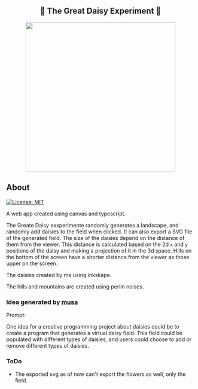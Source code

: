 

<div align="center">
<h2>🌼 The Great Daisy Experiment 🌼</h2>
  <span>
    <img width="400px" src="https://user-images.githubusercontent.com/19466053/201523451-d9a66a83-0b9a-457a-bfa3-cb04953c81be.png" >
  </span>
  

</div>


[](https://user-images.githubusercontent.com/19466053/195704940-b0380d46-000a-4901-ba32-f0d08b4edce1.png)
[](https://user-images.githubusercontent.com/19466053/195705303-4da8d2c8-9df1-48a0-9bee-5d0a64da89f4.png)
[](https://user-images.githubusercontent.com/19466053/198846833-c4106bd6-25d4-4645-8b5e-0d6077c9b0b4.png)
[](https://user-images.githubusercontent.com/19466053/198850674-e20f9d6a-2c52-473c-9a6a-933f70f6ce89.png)
[](https://user-images.githubusercontent.com/19466053/199083635-970b0391-e0f5-4f8f-b541-064148427aed.png)
[](https://user-images.githubusercontent.com/19466053/199085839-7eb367eb-296d-4144-91f6-e76cd24cbf88.png)
[](https://user-images.githubusercontent.com/19466053/199351416-44094ec0-3263-460d-bcd0-d284e5d710cb.png)
[](https://user-images.githubusercontent.com/19466053/199751910-f7f74028-b8c1-4daa-8ba3-7b959b5668a5.png)
[](https://user-images.githubusercontent.com/19466053/199759255-46607521-211d-4932-a33a-8b9bc45c705c.png)

[](https://user-images.githubusercontent.com/19466053/201523451-d9a66a83-0b9a-457a-bfa3-cb04953c81be.png)



## About

 [![License: MIT](https://img.shields.io/github/license/diksown/musa?color=ec9267&style=flat-square)](https://github.com/talitahalboth/The-Great-Daisy-Experiment/blob/main/LICENSE)
 
A web app created using canvas and typescript.

The Greate Daisy exxperimente randomly generates a landscape, and randomly add daisies to the field when clicked.  It can also export a SVG file of the generated field.
The size of the daisies depend on the distance of them from the viewer. This distance is calculated based on the 2d `x` and `y` positions of the daisy and making a projection of it in the 3d space. Hills on the bottom of the screen have a shorter distance from the viewer as those upper on the screen.

The daisies created by me using inkskape.

The hills and mountains are created using perlin noises.

### Idea generated by [musa](https://musa.dikson.xyz/)
Prompt:

One idea for a creative programming project about daisies could be to create a program that generates a virtual daisy field. This field could be populated with different types of daisies, and users could choose to add or remove different types of daisies. 


### ToDo

- The exported svg as of now can't export the flowers as well, only the field.
